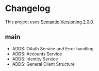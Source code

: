 # Changelog

This project uses [Semantic Versioning 2.0.0](http://semver.org/).

## main

- ADDS: OAuth Service and Error handling
- ADDS: Accounts Service
- ADDS: Identity Service
- ADDS: General Client Structure

